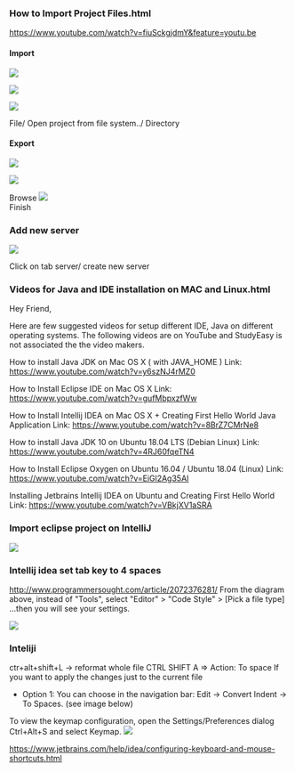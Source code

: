 ### How to Import Project Files.html

https://www.youtube.com/watch?v=fiuSckgjdmY&feature=youtu.be

#### Import

![](../../root/img/2019-12-08-08-21-03.png)

![](../../root/img/2019-12-08-08-21-54.png)

![](....//root/img/2019-12-08-08-22-36.png)

File/ Open project from file system../ Directory

#### Export

![](../../root/img/2019-12-08-08-24-39.png)

![](../../root/img/2019-12-08-08-25-14.png)

Browse
![](../../root/img/2019-12-08-08-25-34.png)  
Finish

### Add new server

![](../../root/img/2019-12-08-08-18-30.png)

Click on tab server/ create new server

### Videos for Java and IDE installation on MAC and Linux.html

Hey Friend,

Here are few suggested videos for setup different IDE, Java on different operating systems. The following videos are on YouTube and StudyEasy is not associated the the video makers.

How to install Java JDK on Mac OS X ( with JAVA_HOME )
Link: https://www.youtube.com/watch?v=y6szNJ4rMZ0

How to Install Eclipse IDE on Mac OS X
Link: https://www.youtube.com/watch?v=gufMbpxzfWw

How to Install Intellij IDEA on Mac OS X + Creating First Hello World Java Application
Link: https://www.youtube.com/watch?v=8BrZ7CMrNe8

How to install Java JDK 10 on Ubuntu 18.04 LTS (Debian Linux)
Link: https://www.youtube.com/watch?v=4RJ60fqeTN4

How to Install Eclipse Oxygen on Ubuntu 16.04 / Ubuntu 18.04 (Linux)
Link: https://www.youtube.com/watch?v=EiGl2Ag35AI

Installing Jetbrains Intellij IDEA on Ubuntu and Creating First Hello World
Link: https://www.youtube.com/watch?v=VBkjXV1aSRA

### Import eclipse project on IntelliJ

![](../../root/img/2019-12-08-15-36-53.png)

### Intellij idea set tab key to 4 spaces

http://www.programmersought.com/article/2072376281/
From the diagram above, instead of "Tools", select "Editor" > "Code Style" > [Pick a file type] ...then you will see your settings.

![](../../root/img/2019-12-08-15-44-49.png)

### Inteliji

ctr+alt+shift+L -> reformat whole file
CTRL SHIFT A => Action: To space
If you want to apply the changes just to the current file

- Option 1: You can choose in the navigation bar: Edit -> Convert Indent -> To Spaces. (see image below)

To view the keymap configuration, open the Settings/Preferences dialog Ctrl+Alt+S and select Keymap.
![](../../root/img/2019-12-08-22-06-35.png)

https://www.jetbrains.com/help/idea/configuring-keyboard-and-mouse-shortcuts.html
